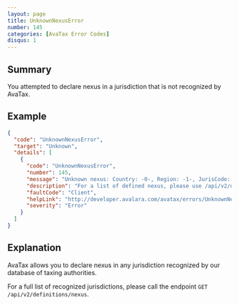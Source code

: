 ```yaml
---
layout: page
title: UnknownNexusError
number: 145
categories: [AvaTax Error Codes]
disqus: 1
---
```


## Summary

You attempted to declare nexus in a jurisdiction that is not recognized by AvaTax.

## Example

```json
{
  "code": "UnknownNexusError",
  "target": "Unknown",
  "details": [
    {
      "code": "UnknownNexusError",
      "number": 145,
      "message": "Unknown nexus: Country: -0-, Region: -1-, JurisCode: -2-, JurisTypeId: -3-, JurisName: -4-, ShortName: -5-, SignatureCode: -6-, StateAssignedNo: -7-. ",
      "description": "For a list of defined nexus, please use /api/v2/definitions/nexus",
      "faultCode": "Client",
      "helpLink": "http://developer.avalara.com/avatax/errors/UnknownNexusError",
      "severity": "Error"
    }
  ]
}
```

## Explanation

AvaTax allows you to declare nexus in any jurisdiction recognized by our database of taxing authorities.  

For a full list of recognized jurisdictions, please call the endpoint `GET /api/v2/definitions/nexus`.
